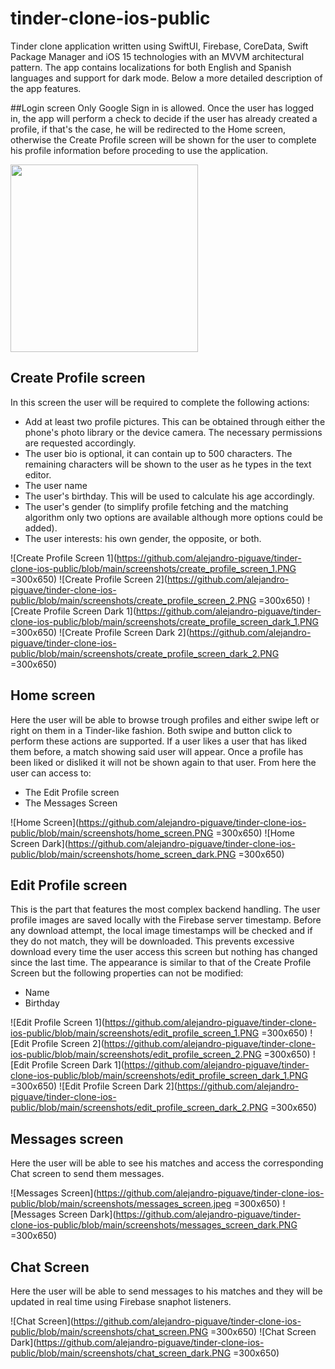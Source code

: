 # tinder-clone-ios-public
Tinder clone application written using SwiftUI, Firebase, CoreData, Swift Package Manager and iOS 15 technologies with an MVVM architectural pattern. The app contains localizations for both English and Spanish languages and support for dark mode. Below a more detailed description of the app features.

##Login screen
Only Google Sign in is allowed. Once the user has logged in, the app will perform a check to decide if the user has already created a profile, if that's the case, he will be redirected to the Home screen, otherwise the Create Profile screen will be shown for the user to complete his profile information before proceding to use the application.

<img src="https://github.com/alejandro-piguave/tinder-clone-ios-public/blob/main/screenshots/login_screen.jpeg" width="300">

## Create Profile screen
In this screen the user will be required to complete the following actions:
* Add at least two profile pictures. This can be obtained through either the phone's photo library or the device camera. The necessary permissions are requested accordingly.
* The user bio is optional, it can contain up to 500 characters. The remaining characters will be shown to the user as he types in the text editor.
* The user name
* The user's birthday. This will be used to calculate his age accordingly.
* The user's gender (to simplify profile fetching and the matching algorithm only two options are available although more options could be added).
* The user interests: his own gender, the opposite, or both.

![Create Profile Screen 1](https://github.com/alejandro-piguave/tinder-clone-ios-public/blob/main/screenshots/create_profile_screen_1.PNG =300x650)
![Create Profile Screen 2](https://github.com/alejandro-piguave/tinder-clone-ios-public/blob/main/screenshots/create_profile_screen_2.PNG =300x650)
![Create Profile Screen Dark 1](https://github.com/alejandro-piguave/tinder-clone-ios-public/blob/main/screenshots/create_profile_screen_dark_1.PNG =300x650)
![Create Profile Screen Dark 2](https://github.com/alejandro-piguave/tinder-clone-ios-public/blob/main/screenshots/create_profile_screen_dark_2.PNG =300x650)

## Home screen
Here the user will be able to browse trough profiles and either swipe left or right on them in a Tinder-like fashion. Both swipe and button click to perform these actions are supported. If a user likes a user that has liked them before, a match showing said user will appear. Once a profile has been liked or disliked it will not be shown again to that user. From here the user can access to:
* The Edit Profile screen
* The Messages Screen

![Home Screen](https://github.com/alejandro-piguave/tinder-clone-ios-public/blob/main/screenshots/home_screen.PNG =300x650)
![Home Screen Dark](https://github.com/alejandro-piguave/tinder-clone-ios-public/blob/main/screenshots/home_screen_dark.PNG =300x650)

## Edit Profile screen
This is the part that features the most complex backend handling. The user profile images are saved locally with the Firebase server timestamp. Before any download attempt, the local image timestamps will be checked and if they do not match, they will be downloaded. This prevents excessive download every time the user access this screen but nothing has changed since the last time. The appearance is similar to that of the Create Profile Screen but the following properties can not be modified: 
* Name
* Birthday

![Edit Profile Screen 1](https://github.com/alejandro-piguave/tinder-clone-ios-public/blob/main/screenshots/edit_profile_screen_1.PNG =300x650)
![Edit Profile Screen 2](https://github.com/alejandro-piguave/tinder-clone-ios-public/blob/main/screenshots/edit_profile_screen_2.PNG =300x650)
![Edit Profile Screen Dark 1](https://github.com/alejandro-piguave/tinder-clone-ios-public/blob/main/screenshots/edit_profile_screen_dark_1.PNG =300x650)
![Edit Profile Screen Dark 2](https://github.com/alejandro-piguave/tinder-clone-ios-public/blob/main/screenshots/edit_profile_screen_dark_2.PNG =300x650)

## Messages screen
Here the user will be able to see his matches and access the corresponding Chat screen to send them messages.

![Messages Screen](https://github.com/alejandro-piguave/tinder-clone-ios-public/blob/main/screenshots/messages_screen.jpeg =300x650)
![Messages Screen Dark](https://github.com/alejandro-piguave/tinder-clone-ios-public/blob/main/screenshots/messages_screen_dark.PNG =300x650)

## Chat Screen
Here the user will be able to send messages to his matches and they will be updated in real time using Firebase snaphot listeners.

![Chat Screen](https://github.com/alejandro-piguave/tinder-clone-ios-public/blob/main/screenshots/chat_screen.PNG =300x650)
![Chat Screen Dark](https://github.com/alejandro-piguave/tinder-clone-ios-public/blob/main/screenshots/chat_screen_dark.PNG =300x650)

